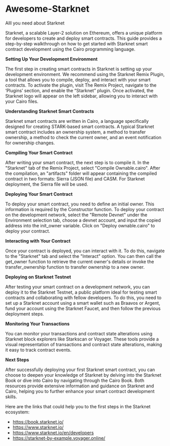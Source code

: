 # Awesome-Starknet
Alll you need about Starknet

Starknet, a scalable Layer-2 solution on Ethereum, offers a unique platform for developers to create and deploy smart contracts. This guide provides a step-by-step walkthrough on how to get started with Starknet smart contract development using the Cairo programming language.

**Setting Up Your Development Environment**

The first step in creating smart contracts in Starknet is setting up your development environment. We recommend using the Starknet Remix Plugin, a tool that allows you to compile, deploy, and interact with your smart contracts. To activate the plugin, visit The Remix Project, navigate to the ‘Plugins’ section, and enable the “Starknet” plugin. Once activated, the Starknet logo will appear on the left sidebar, allowing you to interact with your Cairo files.

**Understanding Starknet Smart Contracts**

Starknet smart contracts are written in Cairo, a language specifically designed for creating STARK-based smart contracts. A typical Starknet smart contract includes an ownership system, a method to transfer ownership, a method to check the current owner, and an event notification for ownership changes.

**Compiling Your Smart Contract**

After writing your smart contract, the next step is to compile it. In the "Starknet" tab of the Remix Project, select "Compile Ownable.cairo". After the compilation, an "artifacts" folder will appear containing the compiled contract in two formats: Sierra (JSON file) and CASM. For Starknet deployment, the Sierra file will be used.

**Deploying Your Smart Contract**

To deploy your smart contract, you need to define an initial owner. This information is required by the Constructor function. To deploy your contract on the development network, select the "Remote Devnet" under the Environment selection tab, choose a devnet account, and input the copied address into the init_owner variable. Click on "Deploy ownable.cairo" to deploy your contract.

**Interacting with Your Contract**

Once your contract is deployed, you can interact with it. To do this, navigate to the "Starknet" tab and select the "Interact" option. You can then call the get_owner function to retrieve the current owner's details or invoke the transfer_ownership function to transfer ownership to a new owner.

**Deploying on Starknet Testnet**

After testing your smart contract on a development network, you can deploy it to the Starknet Testnet, a public platform ideal for testing smart contracts and collaborating with fellow developers. To do this, you need to set up a Starknet account using a smart wallet such as Braavos or Argent, fund your account using the Starknet Faucet, and then follow the previous deployment steps.

**Monitoring Your Transactions**

You can monitor your transactions and contract state alterations using Starknet block explorers like Starkscan or Voyager. These tools provide a visual representation of transactions and contract state alterations, making it easy to track contract events.

**Next Steps**

After successfully deploying your first Starknet smart contract, you can choose to deepen your knowledge of Starknet by delving into the Starknet Book or dive into Cairo by navigating through the Cairo Book. Both resources provide extensive information and guidance on Starknet and Cairo, helping you to further enhance your smart contract development skills.

Here are the links that could help you to the first steps in the Starknet ecosystem:
-  https://book.starknet.io/
- https://www.starknet.io/
- https://www.starknet.io/en/developers
- https://starknet-by-example.voyager.online/
